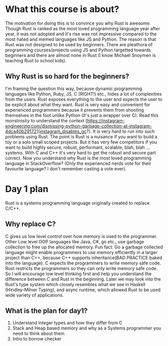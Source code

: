# What this course is about?
The motivation for doing this is to convince you why Rust is awesome.
Though Rust is ranked as the most loved programming language year after year,
it was not adopted and it's rise was not impressive compared to the most hated
and memed languages like JS and Python.
The reason is that Rust was not designed to be used by beginners.
There are pleathora of programming courses/projects using JS and Python targetted towards beginners
and there are almost none in Rust (I know Michael Snoymen is teaching Rust to school kids).

## Why Rust is so hard for the beginners?
I'm framing the question this way, because dynamic programming languages like Python, Ruby, JS,
C (RIGHT!) etc., hides a lot of complexities from the users.
Rust exposes everything to the user and expects the user to be explicit about what they want.
Rust is very easy and convenient for experienced programmers because it prevents them from
shooting themselves in the foot unlike Python (It's just a wrapper over C).
Read this monstrosity to understand the context [https://instagram-engineering.com/dismissing-python-garbage-collection-at-instagram-4dca40b29172](instagram_disables_gc?).
It is very hard to run into such problems using Rust.
The point is Rust is a nuisance if you want to build a toy or a solo small scoped projects.
But it has very few competitors if you want to build highly secure, robust, performant, scalable,
blah, blah ... systems.
With C and C++ it's very hard to get the robust and secure part correct.
Now you understand why Rust is the most loved programming language in StackOverflow?
(Only the experienced nerds vote for their favourite language? I don't remember casting a vote ever).

# Day 1 plan
Rust is a systems programming language originally created to replace C/C++.

## Why replace C?
C gives us low level control over how memory is used to the programmer. Other Low level OOP languages
like Java, C#, go etc., use garbage collection to free up the allocated memory.
Fun fact: Go a garbage collected language might enable programmers to use memory efficiently in a
larger project than C++, because C++ supports inheritance(BAD PRACTICE baked into the language).
C expects the programmers to write memory safe code. Rust restricts the programmers so they can
only write memory safe code.
So I will encourage low level thinking first and help you understand the difference between C and Rust
in the beginning.
Later we may look into the Rust's type system which closely resembles what we see in Haskell 
(Hindley-Milner Typing), and async runtime, which allowed Rust to be used wide variety of applications.

## What is the plan for day1?
1) Understand Integer types and how they differ from C
2) Stack and Heap based memory and why as a Systems programmer you need to think about them
3) Intro to borrow checker
